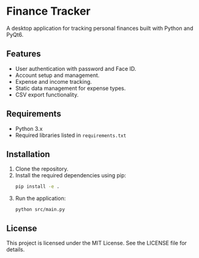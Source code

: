 # Finance Tracker

A desktop application for tracking personal finances built with Python and PyQt6.

## Features

- User authentication with password and Face ID.
- Account setup and management.
- Expense and income tracking.
- Static data management for expense types.
- CSV export functionality.

## Requirements

- Python 3.x
- Required libraries listed in `requirements.txt`

## Installation

1. Clone the repository.
2. Install the required dependencies using pip:
   ```bash
   pip install -e .
   ```
3. Run the application:
   ```
   python src/main.py
   ```

## License

This project is licensed under the MIT License. See the LICENSE file for details.